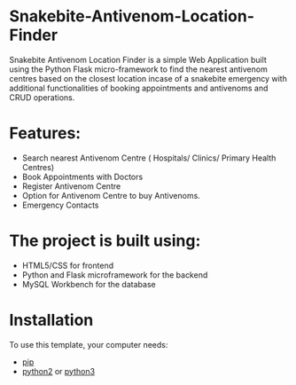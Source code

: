 # Snakebite-Antivenom-Location-Finder
Snakebite Antivenom Location Finder is a simple Web Application built using the Python Flask micro-framework to find the nearest antivenom centres based on the closest location incase of a snakebite emergency with additional functionalities of booking appointments and antivenoms and CRUD operations.
# Features:
- Search nearest Antivenom Centre ( Hospitals/ Clinics/ Primary Health Centres)
- Book Appointments with Doctors
- Register Antivenom Centre
- Option for Antivenom Centre to buy Antivenoms. 
- Emergency Contacts

# The project is built using:
- HTML5/CSS for frontend
- Python and Flask microframework for the backend
- MySQL Workbench for the database

# Installation
To use this template, your computer needs:
- [pip](https://pip.pypa.io/en/stable/)
- [python2](https://www.python.org/download/releases/2.0/) or [python3](https://www.python.org/downloads/)

